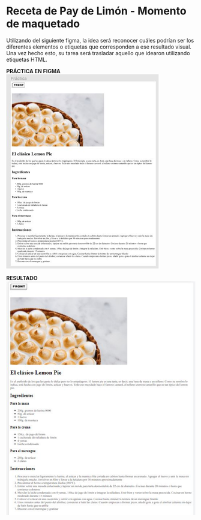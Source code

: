 # Receta de Pay de Limón - Momento de maquetado

Utilizando del siguiente figma, la idea será reconocer cuáles podrían ser los diferentes
elementos o etiquetas que corresponden a ese resultado visual. Una vez hecho esto,
su tarea será trasladar aquello que idearon utilizando etiquetas HTML.

**PRÁCTICA EN FIGMA**
![Práctica en Figma](img/practica-figma.JPG)

**RESULTADO**
![Resultado web de la práctica](img/resultado-web.JPG)